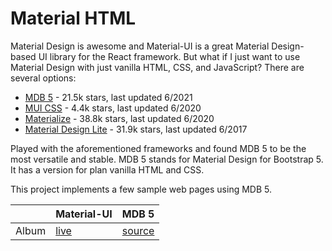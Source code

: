 # Material HTML

Material Design is awesome and Material-UI is a great Material Design-based UI library for the React framework. But what if I just want to use Material Design with just vanilla HTML, CSS, and JavaScript? There are several options:

* [MDB 5](https://mdbootstrap.com/docs/standard/) - 21.5k stars, last updated 6/2021
* [MUI CSS](https://www.muicss.com/) - 4.4k stars, last updated 6/2020
* [Materialize](https://materializecss.com/) - 38.8k stars, last updated 6/2020
* [Material Design Lite](https://getmdl.io/) - 31.9k stars, last updated 6/2017

Played with the aforementioned frameworks and found MDB 5 to be the most versatile and stable. MDB 5 stands for Material Design for Bootstrap 5. It has a version for plan vanilla HTML and CSS.

This project implements a few sample web pages using MDB 5.

|       | Material-UI | MDB 5 |
|-------|-------------|-------|
| Album | [live](https://material-ui.com/getting-started/templates/album/) | [source](album.html) |
